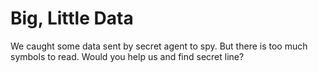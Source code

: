 # Big, Little Data
We caught some data sent by secret agent to spy. But there is too much symbols to read. Would you help us and find secret line?
